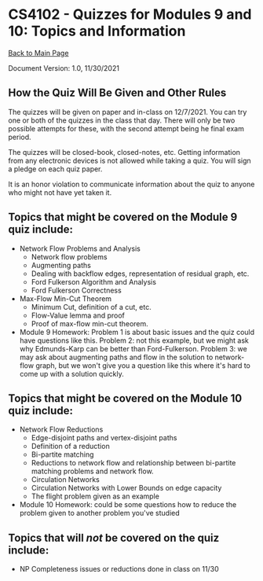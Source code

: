 CS4102 - Quizzes for Modules 9 and 10: Topics and Information 
===============================

[Back to Main Page](../index.html)

<!---

<a name="introduction"></a>Overview
---------------------------------------

Module 1's quiz is on lectures and readings from Feb. 1 through Feb. 24.  The following topic list is a guide, and we may update it before the quiz in response to student questions.  See the slides and recordings for more details and readings associated with these topics.  A basic rule we'll try to follow is this: if it's in the readings, but we didn't mention it in lecture, it will *not* be on the quiz.
-->

Document Version: 1.0, 11/30/2021


How the Quiz Will Be Given and Other Rules
----------------------------------------------
The quizzes will be given on paper and in-class on 12/7/2021.   You can try one or both of the quizzes in the class that day. There will only be two possible attempts for these, with the second attempt being he final exam period.

The quizzes will be closed-book, closed-notes, etc.  Getting information from any electronic devices is not allowed while taking a quiz.  You will sign a pledge on each quiz paper.

It is an honor violation to communicate information about the quiz to anyone who might not have yet taken it.


Topics that might be covered on the Module 9 quiz include:
-------------------------------------------------
- Network Flow Problems and Analysis
    - Network flow problems
    - Augmenting paths
    - Dealing with backflow edges, representation of residual graph, etc.
    - Ford Fulkerson Algorithm and Analysis
    - Ford Fulkerson Correctness
- Max-Flow Min-Cut Theorem
    - Minimum Cut, definition of a cut, etc.
    - Flow-Value lemma and proof
    - Proof of max-flow min-cut theorem.
- Module 9 Homework: Problem 1 is about basic issues and the quiz could have questions like this. Problem 2: not this example, but we might ask why Edmunds-Karp can be better than Ford-Fulkerson. Problem 3: we may ask about augmenting paths and flow in the solution to network-flow graph, but we won't give you a question like this where it's hard to come up with a solution quickly.
   
Topics that might be covered on the Module 10 quiz include:
-------------------------------------------------
- Network Flow Reductions
	- Edge-disjoint paths and vertex-disjoint paths
    - Definition of a reduction
    - Bi-partite matching
    - Reductions to network flow and relationship between bi-partite matching problems and network flow.
    - Circulation Networks
    - Circulation Networks with Lower Bounds on edge capacity
    - The flight problem given as an example
- Module 10 Homework: could be some questions how to reduce the problem given to another problem you've studied
   

Topics that will *not* be covered on the quiz include:
-------------------------------------------------

- NP Completeness issues or reductions done in class on 11/30
